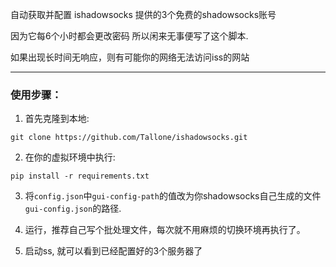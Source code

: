 自动获取并配置 ishadowsocks 提供的3个免费的shadowsocks账号

因为它每6个小时都会更改密码 所以闲来无事便写了这个脚本.

如果出现长时间无响应，则有可能你的网络无法访问iss的网站

---

### 使用步骤：

1. 首先克隆到本地:

  `git clone https://github.com/Tallone/ishadowsocks.git`

2. 在你的虚拟环境中执行:
  
  `pip install -r requirements.txt`

3. 将`config.json`中`gui-config-path`的值改为你shadowsocks自己生成的文件`gui-config.json`的路径.

4. 运行，推荐自己写个批处理文件，每次就不用麻烦的切换环境再执行了。
5. 启动ss, 就可以看到已经配置好的3个服务器了
